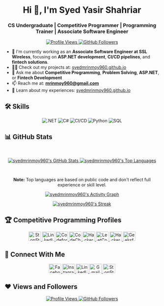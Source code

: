 <h1 align="center">Hi 👋, I'm Syed Yasir Shahriar</h1>
<h3 align="center">CS Undergraduate | Competitive Programmer | Programming Trainer | Associate Software Engineer</h3>

<p align="center">
  <a href="https://github.com/syedmrinmoy960/github-profile-views-counter">
    <img alt="Profile Views" src="https://komarev.com/ghpvc/?username=syedmrinmoy960&color=green">
  </a>
  <a href="https://github.com/syedmrinmoy960?tab=followers">
    <img alt="GitHub Followers" src="https://img.shields.io/github/followers/syedmrinmoy960?label=Followers&style=social">
  </a>
</p>

- 🔭 I'm currently working as an **Associate Software Engineer at SSL Wireless**[](https://sslwireless.com/), focusing on **ASP.NET development**, **CI/CD pipelines**, and **fintech solutions**.
- 👨‍💻 Check out my projects at: [syedmrinmoy960.github.io](https://syedmrinmoy960.github.io)
- 💬 Ask me about **Competitive Programming**, **Problem Solving**, **ASP.NET**, or **Fintech Development**
- 📫 Reach me at: **mrinmoy960@gmail.com**
- 📄 Learn about my experiences: [syedmrinmoy960.github.io](https://syedmrinmoy960.github.io)

## 🛠️ Skills
<p align="center">
  <img src="https://img.shields.io/badge/.NET-5C2D91?style=for-the-badge&logo=.net&logoColor=white" alt=".NET">
  <img src="https://img.shields.io/badge/C%23-239120?style=for-the-badge&logo=c-sharp&logoColor=white" alt="C#">
  <img src="https://img.shields.io/badge/Azure_DevOps-0078D7?style=for-the-badge&logo=azure-devops&logoColor=white" alt="CI/CD">
  <img src="https://img.shields.io/badge/Python-3776AB?style=for-the-badge&logo=python&logoColor=white" alt="Python">
  <img src="https://img.shields.io/badge/SQL-00758F?style=for-the-badge&logo=postgresql&logoColor=white" alt="SQL">
  <!-- Add more badges as needed -->
</p>

## 📊 GitHub Stats
<br/>
<p align="center">
  <a href="https://github.com/anuraghazra/github-readme-stats">
    <img alt="syedmrinmoy960's GitHub Stats" src="https://github-readme-stats.vercel.app/api?username=syedmrinmoy960&show_icons=true&count_private=true&theme=react&hide_border=true&bg_color=0D1117" />
  </a>
  <a href="https://github.com/anuraghazra/github-readme-stats">
    <img alt="syedmrinmoy960's Top Languages" src="https://github-readme-stats.vercel.app/api/top-langs/?username=syedmrinmoy960&langs_count=8&count_private=true&layout=compact&theme=react&hide_border=true&bg_color=0D1117" />
  </a>
</p>
<br/>
<p align="center">
  <b>Note:</b> Top languages are based on public code and don't reflect full experience or skill level.
</p>

<p align="center">
  <a href="https://github.com/Ashutosh00710/github-readme-activity-graph">
    <img alt="syedmrinmoy960's Activity Graph" src="https://activity-graph.herokuapp.com/graph?username=syedmrinmoy960&bg_color=0D1117&color=5BCDEC&line=5BCDEC&point=FFFFFF&hide_border=true" />
  </a>
</p>

<p align="center">
  <a href="https://github.com/DenverCoder1/github-readme-streak-stats">
    <img title="GitHub Streak" alt="syedmrinmoy960's Streak" src="https://github-readme-streak-stats.herokuapp.com/?user=syedmrinmoy960&theme=black-ice&hide_border=true&stroke=0000&background=060A0CD0" />
  </a>
</p>

## 🏆 Competitive Programming Profiles
<p align="center">
  <a href="https://www.stopstalk.com/user/profile/venom960">
    <img alt="StopStalk" src="https://img.shields.io/badge/StopStalk-000?style=for-the-badge&logo=data:image/svg+xml;base64,PHN2ZyB4bWxucz0iaHR0cDovL3d3dy53My5vcmcvMjAwMC9zdmciIHdpZHRoPSI0OCIgaGVpZ2h0PSI0OCIgdmlld0JveD0iMCAwIDQ4IDQ4Ij48cGF0aCBkPSJNMTIgMTJjLTUuNTMgMC0xMCA0LjQ3LTEwIDEwcy40NyAxMCAxMCAxMHMxMC00LjQ3IDEwLTEwUzE3LjUzIDEyIDEyIDEyem0wIDI0Yy02LjM1IDAtMTItNS42NS0xMi0xMnMyLjY1LTEyIDEyLTEyIDEyIDUuNjUgMTIgMTIgMTItNS42NSAxMi0xMiAxMi01LjY1IDAtMTItNS42NS0xMiAxMi05LjM1IDAgMTItOS4zNSAwIDEyIDkuMzUgMTIgOS4zNSAxMiA5LjM1IDAgMTItOS4zNSAwLTkyIDAtMTIgNS42NSAwIDEyIDUuNjVTMTcgMjQgMTIgMjR6IiBmaWxsPSIjMDAwIi8+PC9zdmc+" height="30" width="40">
  </a>
  <a href="https://www.linkedin.com/in/syed-yasir-shahriar-049b23175">
    <img alt="LinkedIn" src="https://img.shields.io/badge/LinkedIn-0077B5?style=for-the-badge&logo=linkedin&logoColor=white" height="30" width="40">
  </a>
  <a href="https://codeforces.com/profile/Arthur_960">
    <img alt="Codeforces" src="https://img.shields.io/badge/Codeforces-1F73B7?style=for-the-badge&logo=codeforces&logoColor=white" height="30" width="40">
  </a>
  <a href="https://www.codechef.com/users/shahriar960">
    <img alt="CodeChef" src="https://img.shields.io/badge/CodeChef-5FC92D?style=for-the-badge&logo=codechef&logoColor=white" height="30" width="40">
  </a>
  <a href="https://www.hackerrank.com/mrinmoy960">
    <img alt="HackerRank" src="https://img.shields.io/badge/HackerRank-2EC547?style=for-the-badge&logo=hackerrank&logoColor=white" height="30" width="40">
  </a>
  <a href="https://leetcode.com/syed_mrinmoy/">
    <img alt="LeetCode" src="https://img.shields.io/badge/LeetCode-0E1929?style=for-the-badge&logo=leetcode&logoColor=white" height="30" width="40">
  </a>
  <a href="https://www.hackerearth.com/@syedmrinmoy">
    <img alt="HackerEarth" src="https://img.shields.io/badge/HackerEarth-323754?style=for-the-badge&logo=hackerearth&logoColor=white" height="30" width="40">
  </a>
  <a href="https://auth.geeksforgeeks.org/user/syedmrinmoymrinmoy/profile">
    <img alt="GeeksforGeeks" src="https://img.shields.io/badge/GeeksforGeeks-333333?style=for-the-badge&logo=geeksforgeeks&logoColor=white" height="30" width="40">
  </a>
</p>

## 🤝 Connect With Me
<p align="center">
  <a href="https://www.facebook.com/syed.mrinmoy/">
    <img alt="Facebook" src="https://img.shields.io/badge/Facebook-1877F2?style=for-the-badge&logo=facebook&logoColor=white" height="30" width="40">
  </a>
  <a href="https://www.instagram.com/syed_mrinmoy/?hl=en">
    <img alt="Instagram" src="https://img.shields.io/badge/Instagram-E4405F?style=for-the-badge&logo=instagram&logoColor=white" height="30" width="40">
  </a>
  <a href="https://www.linkedin.com/in/syed-yasir-shahriar-049b23175">
    <img alt="LinkedIn" src="https://img.shields.io/badge/LinkedIn-0077B5?style=for-the-badge&logo=linkedin&logoColor=white" height="30" width="40">
  </a>
  <a href="mailto:mrinmoy960@gmail.com">
    <img alt="Gmail" src="https://img.shields.io/badge/Gmail-D14836?style=for-the-badge&logo=gmail&logoColor=white" height="30" width="40">
  </a>
  <a href="https://www.stopstalk.com/user/profile/venom960">
    <img alt="StopStalk" src="https://img.shields.io/badge/StopStalk-000?style=for-the-badge&logo=data:image/svg+xml;base64,... [use a placeholder or find a valid SVG]" height="30" width="40">
  </a>
</p>

## ❤ Views and Followers
<p align="center">
  <a href="https://github.com/syedmrinmoy960/github-profile-views-counter">
    <img alt="Profile Views" src="https://komarev.com/ghpvc/?username=syedmrinmoy960&color=green">
  </a>
  <a href="https://github.com/syedmrinmoy960?tab=followers">
    <img alt="GitHub Followers" src="https://img.shields.io/github/followers/syedmrinmoy960?label=Followers&style=social">
  </a>
</p>
